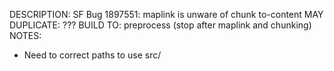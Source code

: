 DESCRIPTION: SF Bug 1897551: maplink is unware of chunk to-content
MAY DUPLICATE: ???
BUILD TO: preprocess (stop after maplink and chunking)
NOTES: 
* Need to correct paths to use src/

